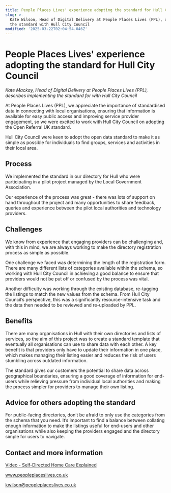 ```yaml
---
title: People Places Lives' experience adopting the standard for Hull City Council
slug: >-
  Kate Wilson, Head of Digital Delivery at People Places Lives (PPL), describes implementing
  the standard with Hull City Council
modified: '2025-03-22T02:04:54.046Z'
---
```


# People Places Lives' experience adopting the standard for Hull City Council

_Kate Mackay, Head of Digital Delivery at People Places Lives (PPL), describes implementing the standard for with Hull City Council_

At People Places Lives (PPL), we appreciate the importance of standardised data in connecting with local organisations, ensuring that information is available for easy public access and improving service provider engagement, so we were excited to work with Hull City Council on adopting the Open Referral UK standard.

Hull City Council were keen to adopt the open data standard to make it as simple as possible for individuals to find groups, services and activities in their local area.

## Process

We implemented the standard in our directory for Hull who were participating in a pilot project managed by the Local Government Association.

Our experience of the process was great - there was lots of support on hand throughout the project and many opportunities to share feedback, queries and experience between the pilot local authorities and technology providers.

## Challenges

We know from experience that engaging providers can be challenging and, with this in mind, we are always working to make the directory registration process as simple as possible.

One challenge we faced was determining the length of the registration form. There are many different lists of categories available within the schema, so working with Hull City Council in achieving a good balance to ensure that providers would not be put off or confused by the process was vital.

Another difficulty was working through the existing database, re-tagging the listings to match the new values from the schema. From Hull City Council’s perspective, this was a significantly resource-intensive task and the data then needed to be reviewed and re-uploaded by PPL.

## Benefits

There are many organisations in Hull with their own directories and lists of services, so the aim of this project was to create a standard template that eventually all organisations can use to share data with each other. A key benefit is that providers only have to update their information in one place, which makes managing their listing easier and reduces the risk of users stumbling across outdated information.

The standard gives our customers the potential to share data across geographical boundaries, ensuring a good coverage of information for end-users while relieving pressure from individual local authorities and making the process simpler for providers to manage their own listing.

## Advice for others adopting the standard

For public-facing directories, don’t be afraid to only use the categories from the schema that you need. It’s important to find a balance between collating enough information to make the listings useful for end-users and other organisations while also keeping the providers engaged and the directory simple for users to navigate.

## Contact and more information

[Video - Self-Directed Home Care Explained](https://www.youtube.com/watch?v=hTp05Wt2q8M)

www.peopleplaceslives.co.uk

kwilson@peopleplaceslives.co.uk
